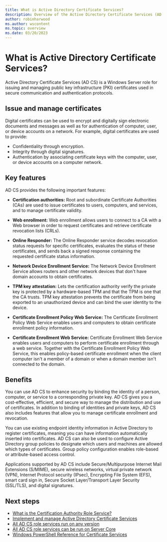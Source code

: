 ```yaml
---
title: What is Active Directory Certificate Services?
description: Overview of the Active Directory Certificate Services (AD CS) server role in Windows Server, including key features and next steps.
author: robinharwood
ms.author: wscontent
ms.topic: overview
ms.date: 03/20/2023
---
```


# What is Active Directory Certificate Services?

Active Directory Certificate Services (AD CS) is a Windows Server role for issuing and managing public key infrastructure (PKI) certificates used in secure communication and authentication protocols.

## Issue and manage certificates

Digital certificates can be used to encrypt and digitally sign electronic documents and messages as well as for authentication of computer, user, or device accounts on a network. For example, digital certificates are used to provide:

- Confidentiality through encryption.
- Integrity through digital signatures.
- Authentication by associating certificate keys with the computer, user, or device accounts on a computer network.

## Key features

AD CS provides the following important features:

- **Certification authorities:** Root and subordinate Certificate Authorities (CAs) are used to issue certificates to users, computers, and services, and to manage certificate validity.

- **Web enrollment:** Web enrollment allows users to connect to a CA with a Web browser in order to request certificates and retrieve certificate revocation lists (CRLs).

- **Online Responder:** The Online Responder service decodes revocation status requests for specific certificates, evaluates the status of these certificates, and sends back a signed response containing the requested certificate status information.

- **Network Device Enrollment Service:** The Network Device Enrollment Service allows routers and other network devices that don't have domain accounts to obtain certificates.

- **TPM key attestation:** Lets the certification authority verify the private key is protected by a hardware-based TPM and that the TPM is one that the CA trusts. TPM key attestation prevents the certificate from being exported to an unauthorized device and can bind the user identity to the device.

- **Certificate Enrollment Policy Web Service:** The Certificate Enrollment Policy Web Service enables users and computers to obtain certificate enrollment policy information.

- **Certificate Enrollment Web Service:** Certificate Enrollment Web Service enables users and computers to perform certificate enrollment through a web service. Together with the Certificate Enrollment Policy Web Service, this enables policy-based certificate enrollment when the client computer isn't a member of a domain or when a domain member isn't connected to the domain.

## Benefits

You can use AD CS to enhance security by binding the identity of a person, computer, or service to a
corresponding private key. AD CS gives you a cost-effective, efficient, and secure way to manage the
distribution and use of certificates. In addition to binding of identities and private keys, AD CS
also includes features that allow you to manage certificate enrollment and revocation.

You can use existing endpoint identity information in Active Directory to register certificates,
meaning you can have information automatically inserted into certificates. AD CS can also be used to
configure Active Directory group policies to designate which users and machines are allowed which
types of certificates. Group policy configuration enables role-based or attribute-based access
control.

Applications supported by AD CS include Secure/Multipurpose Internet Mail Extensions (S/MIME),
secure wireless networks, virtual private network (VPN), Internet Protocol security (IPsec),
Encrypting File System (EFS), smart card sign in, Secure Socket Layer/Transport Layer Security
(SSL/TLS), and digital signatures.

## Next steps

- [What is the Certification Authority Role Service?](certification-authority-role.md)
- [Implement and manage Active Directory Certificate Services](/training/modules/implement-manage-active-directory-certificate-services/)
- [All AD CS role services run on any version](/previous-versions/windows/it-pro/windows-server-2012-r2-and-2012/dn473011(v=ws.11))
- [All AD CS role services can be run on Server Core](/previous-versions/windows/it-pro/windows-server-2012-r2-and-2012/dn473011(v=ws.11))
- [Windows PowerShell Reference for Certificate Services](/powershell/module/adcsdeployment)
